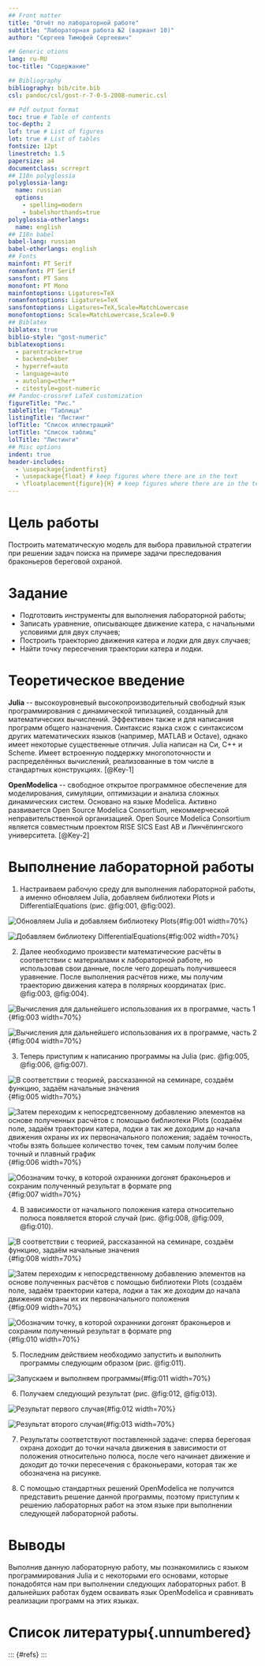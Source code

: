 ```yaml
---
## Front matter
title: "Отчёт по лабораторной работе"
subtitle: "Лабораторная работа №2 (вариант 10)"
author: "Сергеев Тимофей Сергеевич"

## Generic otions
lang: ru-RU
toc-title: "Содержание"

## Bibliography
bibliography: bib/cite.bib
csl: pandoc/csl/gost-r-7-0-5-2008-numeric.csl

## Pdf output format
toc: true # Table of contents
toc-depth: 2
lof: true # List of figures
lot: true # List of tables
fontsize: 12pt
linestretch: 1.5
papersize: a4
documentclass: scrreprt
## I18n polyglossia
polyglossia-lang:
  name: russian
  options:
	- spelling=modern
	- babelshorthands=true
polyglossia-otherlangs:
  name: english
## I18n babel
babel-lang: russian
babel-otherlangs: english
## Fonts
mainfont: PT Serif
romanfont: PT Serif
sansfont: PT Sans
monofont: PT Mono
mainfontoptions: Ligatures=TeX
romanfontoptions: Ligatures=TeX
sansfontoptions: Ligatures=TeX,Scale=MatchLowercase
monofontoptions: Scale=MatchLowercase,Scale=0.9
## Biblatex
biblatex: true
biblio-style: "gost-numeric"
biblatexoptions:
  - parentracker=true
  - backend=biber
  - hyperref=auto
  - language=auto
  - autolang=other*
  - citestyle=gost-numeric
## Pandoc-crossref LaTeX customization
figureTitle: "Рис."
tableTitle: "Таблица"
listingTitle: "Листинг"
lofTitle: "Список иллюстраций"
lotTitle: "Список таблиц"
lolTitle: "Листинги"
## Misc options
indent: true
header-includes:
  - \usepackage{indentfirst}
  - \usepackage{float} # keep figures where there are in the text
  - \floatplacement{figure}{H} # keep figures where there are in the text
---
```


# Цель работы

Построить математическую модель для выбора правильной стратегии при решении задач поиска на примере задачи преследования браконьеров береговой охраной.

# Задание

- Подготовить инструменты для выполнения лабораторной работы;
- Записать уравнение, описывающее движение катера, с начальными условиями для двух случаев;
- Построить траекторию движения катера и лодки для двух случаев;
- Найти точку пересечения траектории катера и лодки. 

# Теоретическое введение

**Julia** -- высокоуровневый высокопроизводительный свободный язык программирования с динамической типизацией, созданный для математических вычислений. Эффективен также и для написания программ общего назначения. Синтаксис языка схож с синтаксисом других математических языков (например, MATLAB и Octave), однако имеет некоторые существенные отличия. Julia написан на Си, C++ и Scheme. Имеет встроенную поддержку многопоточности и распределённых вычислений, реализованные в том числе в стандартных конструкциях. [@Key-1]

**OpenModelica** -- свободное открытое программное обеспечение для моделирования, симуляции, оптимизации и анализа сложных динамических систем. Основано на языке Modelica. Активно развивается Open Source Modelica Consortium, некоммерческой неправительственной организацией. Open Source Modelica Consortium является совместным проектом RISE SICS East AB и Линчёпингского университета. [@Key-2]

# Выполнение лабораторной работы

1. Настраиваем рабочую среду для выполнения лабораторной работы, а именно обновляем Julia, добавляем библиотеки Plots и DifferentialEquations (рис. @fig:001, @fig:002).

![Обновляем Julia и добавляем библиотеку Plots](image/01.png){#fig:001 width=70%}

![Добавляем библиотеку DifferentialEquations](image/02.png){#fig:002 width=70%}

2. Далее необходимо произвести математические расчёты в соответствии с материалами к лабораторной работе, но использовав свои данные, после чего дорешать получившееся уравнение. После выполнения расчётов ниже, мы получим траекторию движения катера в полярных координатах (рис. @fig:003, @fig:004).

![Вычисления для дальнейшего использования их в программе, часть 1](image/03.png){#fig:003 width=70%}

![Вычисления для дальнейшего использования их в программе, часть 2](image/04.png){#fig:004 width=70%}

3. Теперь приступим к написанию программы на Julia (рис. @fig:005, @fig:006, @fig:007).

![В соответствии с теорией, рассказанной на семинаре, создаём функцию, задаём начальные значения](image/05.png){#fig:005 width=70%}

![Затем переходим к непосредтсвенному добавлению элементов на основе полученных расчётов с помощью библиотеки Plots (создаём поле, задаём траектории катера, лодки а так же доходим до начала движения охраны их их первоначального положения; задаём точность, чтобы взять большее количество точек, тем самым получим более точный и плавный график](image/06.png){#fig:006 width=70%}

![Обозначим точку, в которой охранники догонят браконьеров и сохраним полученный результат в формате png](image/07.png){#fig:007 width=70%}

4. В зависимости от начального положения катера относительно полюса появляется второй случай (рис. @fig:008, @fig:009, @fig:010).

![В соответствии с теорией, рассказанной на семинаре, создаём функцию, задаём начальные значения](image/08.png){#fig:008 width=70%}

![Затем переходим к непосредственному добавлению элементов на основе полученных расчётов с помощью библиотеки Plots (создаём поле, задаём траектории катера, лодки а так же доходим до начала движения охраны их их первоначального положения](image/09.png){#fig:009 width=70%}

![Обозначим точку, в которой охранники догонят браконьеров и сохраним полученный результат в формате png](image/10.png){#fig:010 width=70%}

5. Последним действием необходимо запустить и выполнить программы следующим образом (рис. @fig:011).

![Запускаем и выполняем программы](image/11.png){#fig:011 width=70%} 

6. Получаем следующий результат (рис. @fig:012, @fig:013).

![Результат первого случая](image/12.png){#fig:012 width=70%}

![Результат второго случая](image/13.png){#fig:013 width=70%}

7. Результаты соответствуют поставленной задаче: сперва береговая охрана доходит до точки начала движения в зависимости от положения относительно полюса, после чего начинает движение и доходит до точки пересечения с браконьерами, которая так же обозначена на рисунке.

8. С помощью стандартных решений OpenModelica не получится представить решение данной программы, поэтому приступим к решению лабораторных работ на этом языке при выполнении следующей лабораторной работы.

# Выводы

Выполнив данную лабораторную работу, мы познакомились с языком программирования Julia и с некоторыми его основами, которые понадобятся нам при выполнении следующих лабораторных работ. В дальнейших работах будем осваивать язык OpenModelica и сравнивать реализации программ на этих языках.

# Список литературы{.unnumbered}

::: {#refs}
:::
